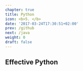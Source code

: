 ```yaml
---
chapter: true
title: Python
icon: <b>5. </b>
date: '2017-03-24T17:30:51+02:00'
prev: /github
next: /java
weight: 0
draft: false
---
```


## Effective Python
